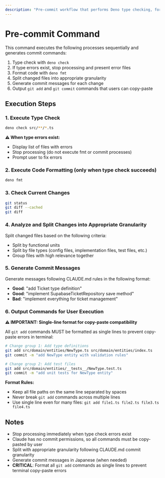 ```yaml
---
description: "Pre-commit workflow that performs Deno type checking, formatting, and appropriate change granularity splitting, generating commit commands following CLAUDE.md rules"
---
```


# Pre-commit Command

This command executes the following processes sequentially and generates commit commands:

1. Type check with `deno check`
2. If type errors exist, stop processing and present error files
3. Format code with `deno fmt`
4. Split changed files into appropriate granularity
5. Generate commit messages for each change
6. Output `git add` and `git commit` commands that users can copy-paste

## Execution Steps

### 1. Execute Type Check

```bash
deno check src/**/*.ts
```

**⚠️ When type errors exist:**

- Display list of files with errors
- Stop processing (do not execute fmt or commit processes)
- Prompt user to fix errors

### 2. Execute Code Formatting (only when type check succeeds)

```bash
deno fmt
```

### 3. Check Current Changes

```bash
git status
git diff --cached
git diff
```

### 4. Analyze and Split Changes into Appropriate Granularity

Split changed files based on the following criteria:

- Split by functional units
- Split by file types (config files, implementation files, test files, etc.)
- Group files with high relevance together

### 5. Generate Commit Messages

Generate messages following CLAUDE.md rules in the following format:

- **Good**: "add Ticket type definition"
- **Good**: "implement SupabaseTicketRepository save method"
- **Bad**: "implement everything for ticket management"

### 6. Output Commands for User Execution

**⚠️ IMPORTANT: Single-line format for copy-paste compatibility**

All `git add` commands MUST be formatted as single lines to prevent copy-paste errors in terminal:

```bash
# Change group 1: Add type definitions
git add src/domain/entities/NewType.ts src/domain/entities/index.ts
git commit -m "add NewType entity with validation rules"

# Change group 2: Add test files  
git add src/domain/entities/__tests__/NewType.test.ts
git commit -m "add unit tests for NewType entity"
```

**Format Rules:**

- Keep all file paths on the same line separated by spaces
- Never break `git add` commands across multiple lines
- Use single line even for many files: `git add file1.ts file2.ts file3.ts file4.ts`

## Notes

- Stop processing immediately when type check errors exist
- Claude has no commit permissions, so all commands must be copy-pasted by user
- Split with appropriate granularity following CLAUDE.md commit granularity
- Generate commit messages in Japanese (when needed)
- **CRITICAL**: Format all `git add` commands as single lines to prevent terminal copy-paste errors
